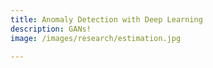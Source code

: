 ```yaml
---
title: Anomaly Detection with Deep Learning
description: GANs!
image: /images/research/estimation.jpg

---
```

